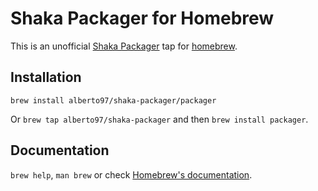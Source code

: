 # Shaka Packager for Homebrew

This is an unofficial [Shaka Packager](https://shaka-project.github.io/shaka-packager/) tap for [homebrew](https://brew.sh).

## Installation

`brew install alberto97/shaka-packager/packager`

Or `brew tap alberto97/shaka-packager` and then `brew install packager`.

## Documentation

`brew help`, `man brew` or check [Homebrew's documentation](https://docs.brew.sh).

